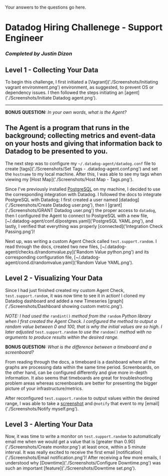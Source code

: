Your answers to the questions go here.
# Datadog Hiring Challenege - Support Engineer
### *Completed by Justin Dizon*

## Level 1 - Collecting Your Data

To begin this challenge, I first initiated a [Vagrant]('./Screenshots/Initiating vagrant environment.png') environment, as suggested, to prevent OS or dependency issues. I then followed the steps initiating an [agent]('./Screenshots/Initiate Datadog agent.png').

-----------------------------------------------------------------------------------------------------------------------
**BONUS QUESTION:** *In your own words, what is the Agent?*

The Agent is a program that runs in the background; collecting metrics and event-data on your hosts and giving that information back to Datadog to be presented to you.
-----------------------------------------------------------------------------------------------------------------------

The next step was to configure my `~/.datadog-agent/datadog.conf` file to create [tags]('./Screenshots/Set Tags - .datadog-agent.conf.png') and set the `hostname` to my local machine. After this, I was able to see my tags when viewing my [Host Map]('./Screenshots/Host Map - Tags.png').

Since I've previously installed [PostgreSQL]('PostgreSQL.png') on my machine, I decided to use the corresponding integration with Datadog. I followed the docs to integrate PostgreSQL with Datadog; I first created a user named [datadog]('./Screenshots/Create Datadog user.png'), then I [grant]('./Screenshots/GRANT Datadog user.png') the proper access to `datadog`, then I configured the Agent to connect to PostgreSQL with a new file, [~/.datadog-agent/conf.d/postgres.yaml]('PostgreSQL YAML.png'), and lastly, I verified that everything was properly [connected]('Integration Check Passing.png')!

Next up, was writing a custom Agent Check called `test.support.random`. I read through the docs, created two new files, [~/.datadog-agent/checks.d/randomvalue.py]('Random Value python.png') and its corresponding configuration file, [~/.datadog-agent/cond.d/randomvalue.yaml]('Random Value YAML.png').

## Level 2 - Visualizing Your Data

Since I had just finished created my custom Agent Check, `test.support.random`, it was now time to see it in action! I cloned my Datadog dashboard and added a new Timeseries [graph]('./Screenshots/Dashboard showing custom metric.png').

*NOTE: I had used the* `randint()` *method from the* `random` *Python library when I first created the Agent Check. I configured the method to output a random value between 0 and 100, that is why the initial values are so high. I later adjusted* `test.support.random` *to use the* `random()` *method with no arguments to produce results within the desired range.*

**BONUS QUESTION:** *What is the difference between a timeboard and a screenboard?*

From reading through the docs, a timeboard is a dashboard where all the graphs are processing data within the same time period. Screenboards, on the other hand, can be configured differently and give more in-depth information. It also seems that timeboards are great for troubleshooting problem areas whereas screenboards are better for presenting the bigger picture of your infrastructure/metrics.

After reconfigured `test.support.random` to output values within the desired range, I was able to take a [screenshot]('./Screenshots/>.90.png') and `@notify` that event to my [email]('./Screenshots/Notify myself.png').

## Level 3 - Alerting Your Data

Now, it was time to write a monitor on `test.support.random` to automatically email me when we would get a value that is [greater than 0.90]('./Screenshots/Create monitor.png') at least once, within a 5 minute interval. It was really excited to receive the first email [notification]('./Screenshots/Email notification.png')! After receiving a few more emails, I understood why [Downtime]('./Screenshots/Configure Downtime.png') was such an important [feature]('./Screenshots/Downtime set.png').
